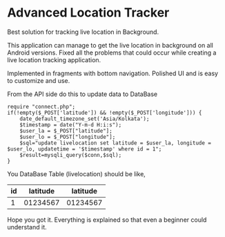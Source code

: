 # Advanced Location Tracker

Best solution for tracking live location in Background.

This application can manage to get the live location in background on all Android versions. Fixed all the problems that could occur while
creating a live location tracking application.

Implemented in fragments with bottom navigation. Polished UI and is easy to customize and use.

From the API side do this to update data to DataBase

```
require "connect.php";
if(!empty($_POST['latitude']) && !empty($_POST['longitude'])) {
    date_default_timezone_set('Asia/Kolkata');
    $timestamp = date("Y-m-d H:i:s");    
	$user_la = $_POST["latitude"];
    $user_lo = $_POST["longitude"];
	$sql="update livelocation set latitude = $user_la, longitude = $user_lo, updatetime = '$timestamp' where id = 1";
	$result=mysqli_query($conn,$sql);
}
```

You DataBase Table (livelocation) should be like,

| id | latitude | latitude |
| -- | -------- | -------- |
| 1  | 01234567 | 01234567 |

Hope you got it. Everything is explained so that even a beginner could understand it.
